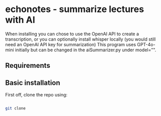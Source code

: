 # echonotes - summarize lectures with AI

When installing you can chose to use the OpenAI API to create a transcription, or you can optionally install whisper locally (you would still need an OpenAI API key for summarization) This program uses GPT-4o-mini initially but can be changed in the aiSummarizer.py under model="". 

## Requirements



## Basic installation

First off, clone the repo using: 

```bash

git clone 
